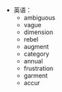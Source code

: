 - 英语：
	- ambiguous
	- vague
	- dimension
	- rebel
	- augment
	- category
	- annual
	- frustration
	- garment
	- accur